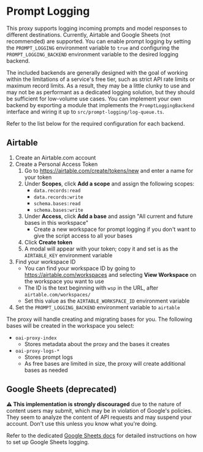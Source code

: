 # Prompt Logging

This proxy supports logging incoming prompts and model responses to different destinations.  Currently, Airtable and Google Sheets (not recommended) are supported.  You can enable prompt logging by setting the `PROMPT_LOGGING` environment variable to `true` and configuring the `PROMPT_LOGGING_BACKEND` environment variable to the desired logging backend.

The included backends are generally designed with the goal of working within the limitations of a service's free tier, such as strict API rate limits or maximum record limits.  As a result, they may be a little clunky to use and may not be as performant as a dedicated logging solution, but they should be sufficient for low-volume use cases. You can implement your own backend by exporting a module that implements the `PromptLoggingBackend` interface and wiring it up to `src/prompt-logging/log-queue.ts`.

Refer to the list below for the required configuration for each backend.

## Airtable

1. Create an Airtable.com account
2. Create a Personal Access Token
    1. Go to https://airtable.com/create/tokens/new and enter a name for your token
    2. Under **Scopes**, click **Add a scope** and assign the following scopes:
        - `data.records:read`
        - `data.records:write`
        - `schema.bases:read`
        - `schema.bases:write`
    3. Under **Access**, click **Add a base** and assign "All current and future bases in this workspace"
        - Create a new workspace for prompt logging if you don't want to give the script access to all your bases
    4. Click **Create token**
    5. A modal will appear with your token; copy it and set is as the `AIRTABLE_KEY` environment variable
3. Find your workspace ID
    - You can find your workspace ID by going to https://airtable.com/workspaces and selecting **View Workspace** on the workspace you want to use
    - The ID is the text beginning with `wsp` in the URL, after `airtable.com/workspaces/`
    - Set this value as the `AIRTABLE_WORKSPACE_ID` environment variable
4. Set the `PROMPT_LOGGING_BACKEND` environment variable to `airtable`

The proxy will handle creating and migrating bases for you.  The following bases will be created in the workspace you select:

- `oai-proxy-index`
    - Stores metadata about the proxy and the bases it creates
- `oai-proxy-logs-*`
    - Stores prompt logs
    - As free bases are limited in size, the proxy will create additional bases as needed

## Google Sheets (deprecated)

**⚠️ This implementation is strongly discouraged** due to the nature of content users may submit, which may be in violation of Google's policies.  They seem to analyze the content of API requests and may suspend your account.  Don't use this unless you know what you're doing.

Refer to the dedicated [Google Sheets docs](logging-sheets.md) for detailed instructions on how to set up Google Sheets logging.
